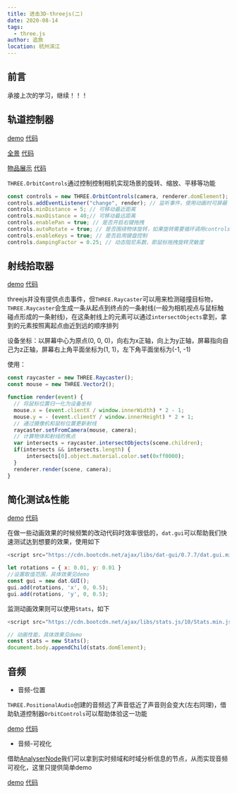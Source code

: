 ```yaml
---
title: 进击3D-threejs(二)
date: 2020-08-14
tags: 
  - three.js
author: 追旅
location: 杭州滨江 
---
```


## 前言

承接上次的学习，继续！！！

## 轨道控制器

[demo](https://chasejourney.top/three_demo/index-13.html)
[代码](https://github.com/xwei111/three_demo/blob/master/index-13.html)

[全景](https://chasejourney.top/three_demo/index-14.html)
[代码](https://github.com/xwei111/three_demo/blob/master/index-14.html)

[物品展示](https://chasejourney.top/three_demo/index-15.html)
[代码](https://github.com/xwei111/three_demo/blob/master/index-15.html)

```THREE.OrbitControls```通过控制控制相机实现场景的旋转、缩放、平移等功能

```js
const controls = new THREE.OrbitControls(camera, renderer.domElement);
controls.addEventListener("change", render); // 监听事件，使用动画时可屏蔽
controls.minDistance = 5; // 可移动最近距离
controls.maxDistance = 40;// 可移动最远距离
controls.enablePan = true; // 是否开启右键拖拽
controls.autoRotate = true; // 是否围绕物体旋转，如果旋转需要循环调用controls.update()
controls.enableKeys = true; // 是否启用键盘控制
controls.dampingFactor = 0.25; // 动态阻尼系数，即鼠标拖拽旋转灵敏度

```

## 射线拾取器

[demo](https://chasejourney.top/three_demo/index-16.html)
[代码](https://github.com/xwei111/three_demo/blob/master/index-16.html)

threejs并没有提供点击事件，但```THREE.Raycaster```可以用来检测碰撞目标物，```THREE.Raycaster```会生成一条从起点到终点的一条射线(一般为相机视点与鼠标触碰点形成的一条射线)，在这条射线上的元素可以通过```intersectObjects```拿到，拿到的元素按照离起点由近到远的顺序排列

设备坐标：以屏幕中心为原点(0, 0, 0)，向右为x正轴，向上为y正轴，屏幕指向自己为z正轴，屏幕右上角平面坐标为(1, 1)，左下角平面坐标为(-1, -1)

使用：

```js
const raycaster = new THREE.Raycaster();
const mouse = new THREE.Vector2();

function render(event) {
  // 将鼠标位置归一化为设备坐标
  mouse.x = (event.clientX / window.innerWidth) * 2 - 1;
  mouse.y = - (event.clientY / window.innerHeight) * 2 + 1;
  // 通过摄像机和鼠标位置更新射线
  raycaster.setFromCamera(mouse, camera); 
  // 计算物体和射线的焦点
  var intersects = raycaster.intersectObjects(scene.children);
  if(intersects && intersects.length) {
      intersects[0].object.material.color.set(0xff0000);
  }
  renderer.render(scene, camera);
}

```

## 简化测试&性能

[demo](https://chasejourney.top/three_demo/index-17.html)
[代码](https://github.com/xwei111/three_demo/blob/master/index-17.html)

在做一些动画效果的时候频繁的改动代码时效率很低的，```dat.gui```可以帮助我们快速测试达到想要的效果，使用如下

```js
<script src="https://cdn.bootcdn.net/ajax/libs/dat-gui/0.7.7/dat.gui.min.js"></script>

let rotations = { x: 0.01, y: 0.01 }
//设置取值范围，具体效果见demo
const gui = new dat.GUI();
gui.add(rotations, 'x', 0, 0.5);
gui.add(rotations, 'y', 0, 0.5);
```

监测动画效果则可以使用```Stats```，如下

```js
<script src="https://cdn.bootcdn.net/ajax/libs/stats.js/10/Stats.min.js"></script>

// 动画性能，具体效果见demo
const stats = new Stats();
document.body.appendChild(stats.domElement);
```

## 音频

* 音频-位置

```THREE.PositionalAudio```创建的音频远了声音低近了声音则会变大(左右同理)，借助轨道控制器```OrbitControls```可以帮助体验这一功能

[demo](https://chasejourney.top/three_demo/index-18.html)
[代码](https://github.com/xwei111/three_demo/blob/master/index-18.html)

* 音频-可视化

借助[AnalyserNode](https://developer.mozilla.org/en-US/docs/Web/API/AnalyserNode)我们可以拿到实时频域和时域分析信息的节点，从而实现音频可视化，这里只提供简单demo

[demo](https://chasejourney.top/three_demo/index-19.html)
[代码](https://github.com/xwei111/three_demo/blob/master/index-19.html)





